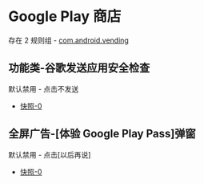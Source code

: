 # Google Play 商店

存在 2 规则组 - [com.android.vending](/src/apps/com.android.vending.ts)

## 功能类-谷歌发送应用安全检查

默认禁用 - 点击不发送

- [快照-0](https://i.gkd.li/i/14035144)

## 全屏广告-[体验 Google Play Pass]弹窗

默认禁用 - 点击[以后再说]

- [快照-0](https://i.gkd.li/i/14958783)

